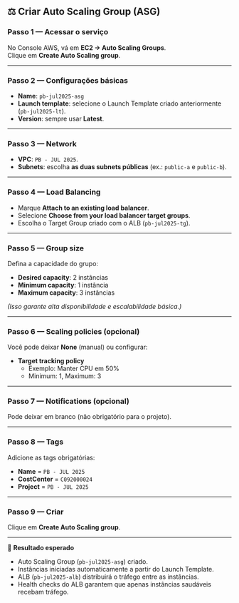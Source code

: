 ## ⚖️ Criar Auto Scaling Group (ASG)

### Passo 1 — Acessar o serviço
No Console AWS, vá em **EC2 → Auto Scaling Groups**.  
Clique em **Create Auto Scaling group**.

---

### Passo 2 — Configurações básicas
- **Name**: `pb-jul2025-asg`  
- **Launch template**: selecione o Launch Template criado anteriormente (`pb-jul2025-lt`).  
- **Version**: sempre usar **Latest**.  

---

### Passo 3 — Network
- **VPC**: `PB - JUL 2025`.  
- **Subnets**: escolha **as duas subnets públicas** (ex.: `public-a` e `public-b`).  

---

### Passo 4 — Load Balancing
- Marque **Attach to an existing load balancer**.  
- Selecione **Choose from your load balancer target groups**.  
- Escolha o Target Group criado com o ALB (`pb-jul2025-tg`).  

---

### Passo 5 — Group size
Defina a capacidade do grupo:  
- **Desired capacity**: 2 instâncias  
- **Minimum capacity**: 1 instância  
- **Maximum capacity**: 3 instâncias  

*(Isso garante alta disponibilidade e escalabilidade básica.)*

---

### Passo 6 — Scaling policies (opcional)
Você pode deixar **None** (manual) ou configurar:  
- **Target tracking policy**  
  - Exemplo: Manter CPU em 50%  
  - Minimum: 1, Maximum: 3  

---

### Passo 7 — Notifications (opcional)
Pode deixar em branco (não obrigatório para o projeto).  

---

### Passo 8 — Tags
Adicione as tags obrigatórias:  
- **Name** = `PB - JUL 2025`  
- **CostCenter** = `C092000024`  
- **Project** = `PB - JUL 2025`  

---

### Passo 9 — Criar
Clique em **Create Auto Scaling group**.  

---

📌 **Resultado esperado**
- Auto Scaling Group (`pb-jul2025-asg`) criado.  
- Instâncias iniciadas automaticamente a partir do Launch Template.  
- ALB (`pb-jul2025-alb`) distribuirá o tráfego entre as instâncias.  
- Health checks do ALB garantem que apenas instâncias saudáveis recebam tráfego.  
